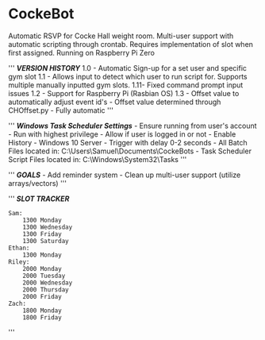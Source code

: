 # CockeBot
Automatic RSVP for Cocke Hall weight room. Multi-user support with automatic scripting through crontab. Requires implementation of slot when first assigned. Running on Raspberry Pi Zero

'''
    ***VERSION HISTORY***
    1.0 - Automatic Sign-up for a set user and specific gym slot
    1.1 - Allows input to detect which user to run script for. 
          Supports multiple manually inputted gym slots.
    1.11- Fixed command prompt input issues
    1.2 - Support for Raspberry Pi (Rasbian OS)
    1.3 - Offset value to automatically adjust event id's
	- Offset value determined through CHOffset.py
	- Fully automatic
'''

'''
    ***Windows Task Scheduler Settings***
    - Ensure running from user's account
    - Run with highest privilege 
    - Allow if user is logged in or not
    - Enable History
    - Windows 10 Server
    - Trigger with delay 0-2 seconds
    - All Batch Files located in: C:\Users\Samuel\Documents\CockeBots
    - Task Scheduler Script Files located in: C:\Windows\System32\Tasks
'''

''' 
    ***GOALS***
    - Add reminder system
    - Clean up multi-user support (utilize arrays/vectors)
'''

'''
    ***SLOT TRACKER***
    
    Sam:
        1300 Monday
        1300 Wednesday
        1300 Friday
        1300 Saturday
    Ethan:
        1300 Monday
    Riley:
        2000 Monday
        2000 Tuesday
        2000 Wednesday
        2000 Thursday
        2000 Friday
    Zach: 
        1800 Monday
        1800 Friday
    
'''


